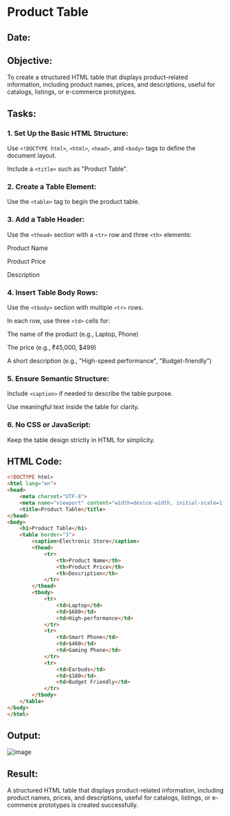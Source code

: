 # Product Table
## Date:
## Objective:

To create a structured HTML table that displays product-related information, including product names, prices, and descriptions, useful for catalogs, listings, or e-commerce prototypes.

## Tasks:

### 1. Set Up the Basic HTML Structure:

Use ```<!DOCTYPE html>```, ```<html>```, ```<head>```, and ```<body>``` tags to define the document layout.

Include a ```<title>``` such as "Product Table".

### 2. Create a Table Element:

Use the ```<table>``` tag to begin the product table.

### 3. Add a Table Header:

Use the ```<thead>``` section with a ```<tr>``` row and three ```<th>``` elements:

Product Name

Product Price

Description

### 4. Insert Table Body Rows:

Use the ```<tbody>``` section with multiple ```<tr>``` rows.

In each row, use three ```<td>``` cells for:

The name of the product (e.g., Laptop, Phone)

The price (e.g., ₹45,000, $499)

A short description (e.g., "High-speed performance", "Budget-friendly")

### 5. Ensure Semantic Structure:

Include ```<caption>``` if needed to describe the table purpose.

Use meaningful text inside the table for clarity.

### 6. No CSS or JavaScript:

Keep the table design strictly in HTML for simplicity.
## HTML Code:
```html
<!DOCTYPE html>
<html lang="en">
<head>
    <meta charset="UTF-8">
    <meta name="viewport" content="width=device-width, initial-scale=1.0">
    <title>Product Table</title>
</head>
<body>
    <h1>Product Table</h1>
    <table border="3">
        <caption>Electronic Store</caption>
        <thead>
            <tr>
                <th>Product Name</th>
                <th>Product Price</th>
                <th>Description</th>
            </tr>
        </thead>
        <tbody>
            <tr>
                <td>Laptop</td>
                <td>$680</td>
                <td>High-performance</td>
            </tr>
            <tr>
                <td>Smart Phone</td>
                <td>$460</td>
                <td>Gaming Phone</td>
            </tr>
            <tr>
                <td>Earbuds</td>
                <td>$180</td>
                <td>Budget Friendly</td>
            </tr>
        </tbody>
    </table>
</body>
</html>
```
## Output:
![image](https://github.com/user-attachments/assets/3e92054e-1be1-426f-b7ca-ada2a3c17ea2)

## Result:
A structured HTML table that displays product-related information, including product names, prices, and descriptions, useful for catalogs, listings, or e-commerce prototypes is created successfully.

